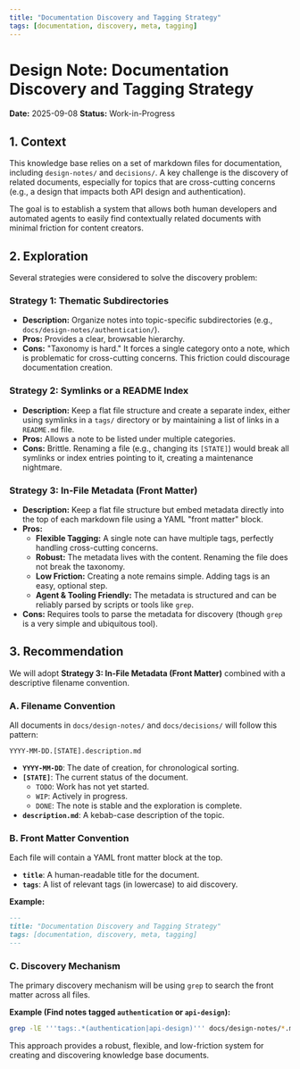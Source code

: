 ```yaml
---
title: "Documentation Discovery and Tagging Strategy"
tags: [documentation, discovery, meta, tagging]
---
```


# Design Note: Documentation Discovery and Tagging Strategy

**Date:** 2025-09-08
**Status:** Work-in-Progress

## 1. Context

This knowledge base relies on a set of markdown files for documentation, including `design-notes/` and `decisions/`. A key challenge is the discovery of related documents, especially for topics that are cross-cutting concerns (e.g., a design that impacts both API design and authentication).

The goal is to establish a system that allows both human developers and automated agents to easily find contextually related documents with minimal friction for content creators.

## 2. Exploration

Several strategies were considered to solve the discovery problem:

### Strategy 1: Thematic Subdirectories

- **Description:** Organize notes into topic-specific subdirectories (e.g., `docs/design-notes/authentication/`).
- **Pros:** Provides a clear, browsable hierarchy.
- **Cons:** "Taxonomy is hard." It forces a single category onto a note, which is problematic for cross-cutting concerns. This friction could discourage documentation creation.

### Strategy 2: Symlinks or a README Index

- **Description:** Keep a flat file structure and create a separate index, either using symlinks in a `tags/` directory or by maintaining a list of links in a `README.md` file.
- **Pros:** Allows a note to be listed under multiple categories.
- **Cons:** Brittle. Renaming a file (e.g., changing its `[STATE]`) would break all symlinks or index entries pointing to it, creating a maintenance nightmare.

### Strategy 3: In-File Metadata (Front Matter)

- **Description:** Keep a flat file structure but embed metadata directly into the top of each markdown file using a YAML "front matter" block.
- **Pros:**
  - **Flexible Tagging:** A single note can have multiple tags, perfectly handling cross-cutting concerns.
  - **Robust:** The metadata lives with the content. Renaming the file does not break the taxonomy.
  - **Low Friction:** Creating a note remains simple. Adding tags is an easy, optional step.
  - **Agent & Tooling Friendly:** The metadata is structured and can be reliably parsed by scripts or tools like `grep`.
- **Cons:** Requires tools to parse the metadata for discovery (though `grep` is a very simple and ubiquitous tool).

## 3. Recommendation

We will adopt **Strategy 3: In-File Metadata (Front Matter)** combined with a descriptive filename convention.

### A. Filename Convention

All documents in `docs/design-notes/` and `docs/decisions/` will follow this pattern:

`YYYY-MM-DD.[STATE].description.md`

- **`YYYY-MM-DD`**: The date of creation, for chronological sorting.
- **`[STATE]`**: The current status of the document.
  - `TODO`: Work has not yet started.
  - `WIP`: Actively in progress.
  - `DONE`: The note is stable and the exploration is complete.
- **`description.md`**: A kebab-case description of the topic.

### B. Front Matter Convention

Each file will contain a YAML front matter block at the top.

- **`title`**: A human-readable title for the document.
- **`tags`**: A list of relevant tags (in lowercase) to aid discovery.

**Example:**

```markdown
---
title: "Documentation Discovery and Tagging Strategy"
tags: [documentation, discovery, meta, tagging]
---
```

### C. Discovery Mechanism

The primary discovery mechanism will be using `grep` to search the front matter across all files.

**Example (Find notes tagged `authentication` or `api-design`):**

```bash
grep -lE '''tags:.*(authentication|api-design)''' docs/design-notes/*.md
```

This approach provides a robust, flexible, and low-friction system for creating and discovering knowledge base documents.
